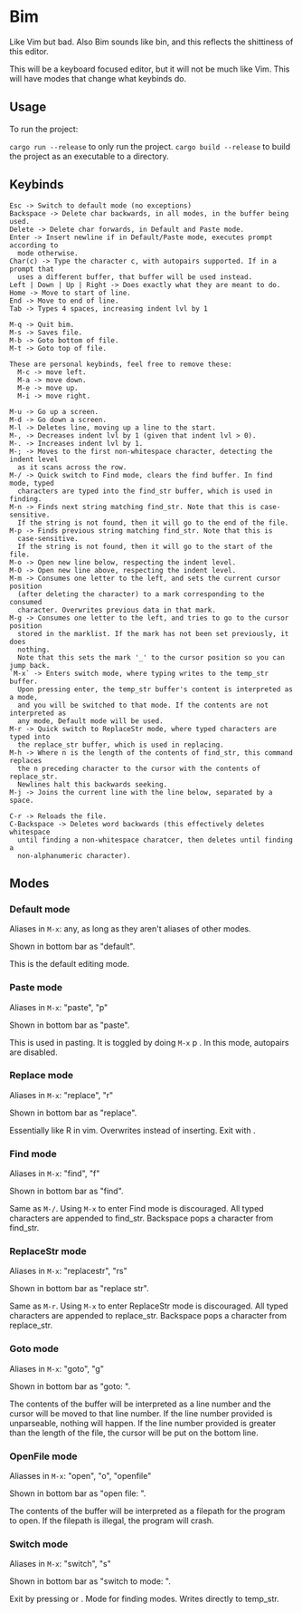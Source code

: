# Bim

Like Vim but bad.
Also Bim sounds like bin, and this reflects the shittiness of this editor.

This will be a keyboard focused editor, but it will not be much like Vim.
This will have modes that change what keybinds do.

## Usage

To run the project:

`cargo run --release` to only run the project.
`cargo build --release` to build the project as an executable to a directory.

## Keybinds

```
Esc -> Switch to default mode (no exceptions)
Backspace -> Delete char backwards, in all modes, in the buffer being used.
Delete -> Delete char forwards, in Default and Paste mode.
Enter -> Insert newline if in Default/Paste mode, executes prompt according to
  mode otherwise.
Char(c) -> Type the character c, with autopairs supported. If in a prompt that
  uses a different buffer, that buffer will be used instead.
Left | Down | Up | Right -> Does exactly what they are meant to do.
Home -> Move to start of line.
End -> Move to end of line.
Tab -> Types 4 spaces, increasing indent lvl by 1

M-q -> Quit bim.
M-s -> Saves file.
M-b -> Goto bottom of file.
M-t -> Goto top of file.

These are personal keybinds, feel free to remove these:
  M-c -> move left.
  M-a -> move down.
  M-e -> move up.
  M-i -> move right.

M-u -> Go up a screen.
M-d -> Go down a screen.
M-l -> Deletes line, moving up a line to the start.
M-, -> Decreases indent lvl by 1 (given that indent lvl > 0).
M-. -> Increases indent lvl by 1.
M-; -> Moves to the first non-whitespace character, detecting the indent level
  as it scans across the row.
M-/ -> Quick switch to Find mode, clears the find buffer. In find mode, typed
  characters are typed into the find_str buffer, which is used in finding.
M-n -> Finds next string matching find_str. Note that this is case-sensitive.
  If the string is not found, then it will go to the end of the file.
M-p -> Finds previous string matching find_str. Note that this is
  case-sensitive.
  If the string is not found, then it will go to the start of the file.
M-o -> Open new line below, respecting the indent level.
M-O -> Open new line above, respecting the indent level.
M-m -> Consumes one letter to the left, and sets the current cursor position
  (after deleting the character) to a mark corresponding to the consumed
  character. Overwrites previous data in that mark.
M-g -> Consumes one letter to the left, and tries to go to the cursor position
  stored in the marklist. If the mark has not been set previously, it does
  nothing.
  Note that this sets the mark '_' to the cursor position so you can jump back.
`M-x` -> Enters switch mode, where typing writes to the temp_str buffer.
  Upon pressing enter, the temp_str buffer's content is interpreted as a mode,
  and you will be switched to that mode. If the contents are not interpreted as
  any mode, Default mode will be used.
M-r -> Quick switch to ReplaceStr mode, where typed characters are typed into
  the replace_str buffer, which is used in replacing.
M-h -> Where n is the length of the contents of find_str, this command replaces
  the n preceding character to the cursor with the contents of replace_str.
  Newlines halt this backwards seeking.
M-j -> Joins the current line with the line below, separated by a space.

C-r -> Reloads the file.
C-Backspace -> Deletes word backwards (this effectively deletes whitespace
  until finding a non-whitespace charatcer, then deletes until finding a
  non-alphanumeric character).
```

## Modes

### Default mode

Aliases in `M-x`: any, as long as they aren't aliases of other modes.

Shown in bottom bar as "default".

This is the default editing mode.

### Paste mode

Aliases in `M-x`: "paste", "p"

Shown in bottom bar as "paste".

This is used in pasting. It is toggled by doing `M-x` p <enter>.
In this mode, autopairs are disabled.

### Replace mode

Aliases in `M-x`: "replace", "r"

Shown in bottom bar as "replace".

Essentially like R in vim. Overwrites instead of inserting.
Exit with <esc>.

### Find mode

Aliases in `M-x`: "find", "f"

Shown in bottom bar as "find".

Same as `M-/`. Using `M-x` to enter Find mode is discouraged.
All typed characters are appended to find_str.
Backspace pops a character from find_str.

### ReplaceStr mode

Aliases in `M-x`: "replacestr", "rs"

Shown in bottom bar as "replace str".

Same as `M-r`. Using `M-x` to enter ReplaceStr mode is discouraged.
All typed characters are appended to replace_str.
Backspace pops a character from replace_str.

### Goto mode

Aliases in `M-x`: "goto", "g"

Shown in bottom bar as "goto: ".

The contents of the buffer will be interpreted as a line number and the cursor
will be moved to that line number.
If the line number provided is unparseable, nothing will happen.
If the line number provided is greater than the length of the file, the cursor
will be put on the bottom line.

### OpenFile mode

Aliasses in `M-x`: "open", "o", "openfile"

Shown in bottom bar as "open file: ".

The contents of the buffer will be interpreted as a filepath for the program to
open.
If the filepath is illegal, the program will crash.

### Switch mode

Aliases in `M-x`: "switch", "s"

Shown in bottom bar as "switch to mode: ".

Exit by pressing <enter> or <esc>.
Mode for finding modes.
Writes directly to temp_str.